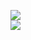 [![](https://img.shields.io/badge/Made%20With-Github%20Spray-lightgrey.svg?style=for-the-badge&logo=github)](https://github.com/Annihil/github-spray#9780)  
[![](https://i.imgur.com/2DrTn0Z.gif)](https://github.com/Annihil/github-spray)